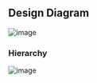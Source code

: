 ## Design Diagram

![image](https://user-images.githubusercontent.com/17459282/163650665-d56baaa4-d575-4ad6-8c35-6075a3cba45e.png)

### Hierarchy

![image](https://user-images.githubusercontent.com/17459282/163650638-2811edd4-0ade-4975-ae73-9685f7808f52.png)
